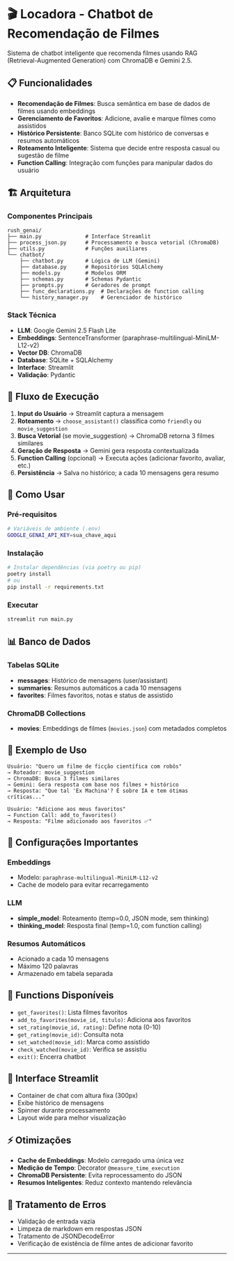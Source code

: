 # 🎬 Locadora - Chatbot de Recomendação de Filmes

Sistema de chatbot inteligente que recomenda filmes usando RAG (Retrieval-Augmented Generation) com ChromaDB e Gemini 2.5.

## 📋 Funcionalidades

- **Recomendação de Filmes**: Busca semântica em base de dados de filmes usando embeddings
- **Gerenciamento de Favoritos**: Adicione, avalie e marque filmes como assistidos
- **Histórico Persistente**: Banco SQLite com histórico de conversas e resumos automáticos
- **Roteamento Inteligente**: Sistema que decide entre resposta casual ou sugestão de filme
- **Function Calling**: Integração com funções para manipular dados do usuário

## 🏗️ Arquitetura

### Componentes Principais

```
rush_genai/
├── main.py              # Interface Streamlit
├── process_json.py      # Processamento e busca vetorial (ChromaDB)
├── utils.py             # Funções auxiliares
└── chatbot/
    ├── chatbot.py       # Lógica de LLM (Gemini)
    ├── database.py      # Repositórios SQLAlchemy
    ├── models.py        # Modelos ORM
    ├── schemas.py       # Schemas Pydantic
    ├── prompts.py       # Geradores de prompt
    ├── func_declarations.py  # Declarações de function calling
    └── history_manager.py    # Gerenciador de histórico
```

### Stack Técnica

- **LLM**: Google Gemini 2.5 Flash Lite
- **Embeddings**: SentenceTransformer (paraphrase-multilingual-MiniLM-L12-v2)
- **Vector DB**: ChromaDB
- **Database**: SQLite + SQLAlchemy
- **Interface**: Streamlit
- **Validação**: Pydantic

## 🔄 Fluxo de Execução

1. **Input do Usuário** → Streamlit captura a mensagem
2. **Roteamento** → `choose_assistant()` classifica como `friendly` ou `movie_suggestion`
3. **Busca Vetorial** (se movie_suggestion) → ChromaDB retorna 3 filmes similares
4. **Geração de Resposta** → Gemini gera resposta contextualizada
5. **Function Calling** (opcional) → Executa ações (adicionar favorito, avaliar, etc.)
6. **Persistência** → Salva no histórico; a cada 10 mensagens gera resumo

## 🚀 Como Usar

### Pré-requisitos

```bash
# Variáveis de ambiente (.env)
GOOGLE_GENAI_API_KEY=sua_chave_aqui
```

### Instalação

```bash
# Instalar dependências (via poetry ou pip)
poetry install
# ou
pip install -r requirements.txt
```

### Executar

```bash
streamlit run main.py
```

## 📊 Banco de Dados

### Tabelas SQLite

- **messages**: Histórico de mensagens (user/assistant)
- **summaries**: Resumos automáticos a cada 10 mensagens
- **favorites**: Filmes favoritos, notas e status de assistido

### ChromaDB Collections

- **movies**: Embeddings de filmes (`movies.json`) com metadados completos

## 🎯 Exemplo de Uso

```
Usuário: "Quero um filme de ficção científica com robôs"
→ Roteador: movie_suggestion
→ ChromaDB: Busca 3 filmes similares
→ Gemini: Gera resposta com base nos filmes + histórico
→ Resposta: "Que tal 'Ex Machina'? É sobre IA e tem ótimas críticas..."

Usuário: "Adicione aos meus favoritos"
→ Function Call: add_to_favorites()
→ Resposta: "Filme adicionado aos favoritos ✅"
```

## 🔧 Configurações Importantes

### Embeddings
- Modelo: `paraphrase-multilingual-MiniLM-L12-v2`
- Cache de modelo para evitar recarregamento

### LLM
- **simple_model**: Roteamento (temp=0.0, JSON mode, sem thinking)
- **thinking_model**: Resposta final (temp=1.0, com function calling)

### Resumos Automáticos
- Acionado a cada 10 mensagens
- Máximo 120 palavras
- Armazenado em tabela separada

## 📝 Functions Disponíveis

- `get_favorites()`: Lista filmes favoritos
- `add_to_favorites(movie_id, titulo)`: Adiciona aos favoritos
- `set_rating(movie_id, rating)`: Define nota (0-10)
- `get_rating(movie_id)`: Consulta nota
- `set_watched(movie_id)`: Marca como assistido
- `check_watched(movie_id)`: Verifica se assistiu
- `exit()`: Encerra chatbot

## 🎨 Interface Streamlit

- Container de chat com altura fixa (300px)
- Exibe histórico de mensagens
- Spinner durante processamento
- Layout wide para melhor visualização

## ⚡ Otimizações

- **Cache de Embeddings**: Modelo carregado uma única vez
- **Medição de Tempo**: Decorator `@measure_time_execution`
- **ChromaDB Persistente**: Evita reprocessamento do JSON
- **Resumos Inteligentes**: Reduz contexto mantendo relevância

## 🐛 Tratamento de Erros

- Validação de entrada vazia
- Limpeza de markdown em respostas JSON
- Tratamento de JSONDecodeError
- Verificação de existência de filme antes de adicionar favorito

---

